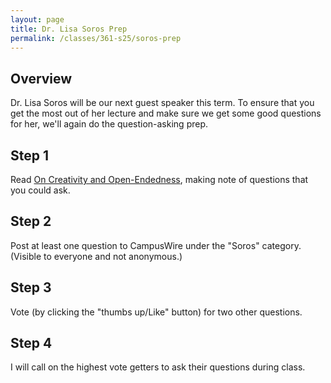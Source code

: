 ```yaml
---
layout: page
title: Dr. Lisa Soros Prep
permalink: /classes/361-s25/soros-prep
---
```


## Overview
Dr. Lisa Soros will be our next guest speaker this term. To ensure that you get the most out of her lecture and make sure we get some good questions for her, we'll again do the question-asking prep.

## Step 1
Read [On Creativity and Open-Endedness](https://watermark.silverchair.com/isal_a_00789.pdf), making note of questions that you could ask.

## Step 2
Post at least one question to CampusWire under the "Soros" category. (Visible to everyone and not anonymous.)

## Step 3
Vote (by clicking the "thumbs up/Like" button) for two other questions.

## Step 4
I will call on the highest vote getters to ask their questions during class.